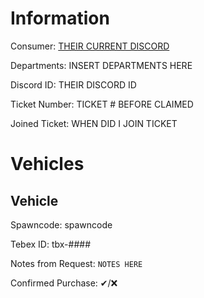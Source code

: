 # Information

Consumer: <a href="discord.com/users/USER ID"> THEIR CURRENT DISCORD</a> 

Departments: INSERT DEPARTMENTS HERE

Discord ID: THEIR DISCORD ID

Ticket Number: TICKET # BEFORE CLAIMED

Joined Ticket: WHEN DID I JOIN TICKET
# Vehicles

## Vehicle #
Spawncode: spawncode

Tebex ID: tbx-####

Notes from Request: ``NOTES HERE``

Confirmed Purchase: ✔/❌
